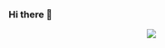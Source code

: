 ### Hi there 👋

<div id="header" align="center">
  <a href="https://bit.ly/3qu0q7z" target="blank">
  <img src="https://avatars.githubusercontent.com/u/117657623?v=4"/>
  </a>  
</div>







<!--
**azronaftara/azronaftara** is a ✨ _special_ ✨ repository because its `README.md` (this file) appears on your GitHub profile.

Here are some ideas to get you started:

- 🔭 I’m currently working on ...
- 🌱 I’m currently learning ...
- 👯 I’m looking to collaborate on ...
- 🤔 I’m looking for help with ...
- 💬 Ask me about ...
- 📫 How to reach me: ...
- 😄 Pronouns: ...
- ⚡ Fun fact: ...
-->
